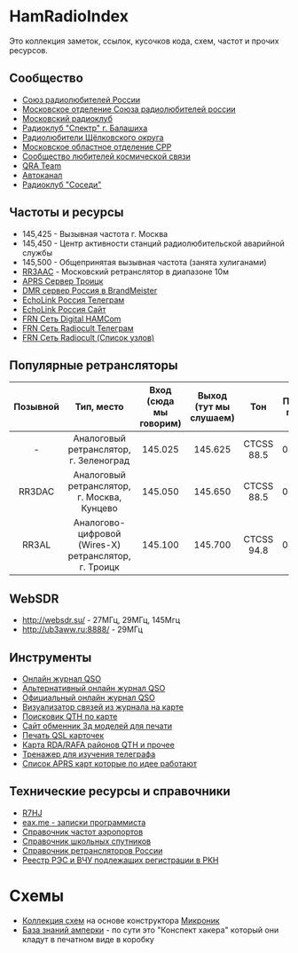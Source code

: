 # HamRadioIndex

Это коллекция заметок, ссылок, кусочков кода, схем, частот и прочих ресурсов.

## Сообщество
- [Союз радиолюбителей России](https://srr.ru/)
- [Московское отделение Союза радиолюбителей россии](https://r3a.su/)
- [Московский радиоклуб](http://cqmrk.ru/)
- [Радиоклуб "Спектр" г. Балашиха](http://r5dc.ru/)
- [Радиолюбители Щёлковского округа](https://vk.com/rk3dyb)
- [Московское областное отделение СРР](https://r3d.srr.ru/)
- [Сообщество любителей космической связи](https://r4uab.ru/)
- [QRA Team](https://5973.ru/)
- [Автоканал](https://t.me/avtokanal_com)
- [Радиоклуб "Соседи"](https://433500.ru/)

## Частоты и ресурсы
- 145,425 - Вызывная частота г. Москва
- 145,450 - Центр активности станций радиолюбительской аварийной службы
- 145,500 - Общепринятая вызывная частота (занята хулиганами)
- [RR3AAC](https://rr3aac.wordpress.com/) - Московский ретранслятор в диапазоне 10м
- [APRS Сервер Троицк](http://t2troitsk.rc3c.ru:14501/)
- [DMR сервер Россия в BrandMeister](https://wiki.brandmeister.network/index.php/Russia)
- [EchoLink Россия Телеграм](t.me/EchoLinkRU)
- [EchoLink Россия Сайт](http://www.echolink.ru)
- [FRN Сеть Digital HAMCom](https://digital.hamcom.ru/)
- [FRN Сеть Radiocult Телеграм](https://t.me/radiocult_su)
- [FRN Сеть Radiocult (Список узлов)](http://radiocult.su/table/)

## Популярные ретрансляторы

| Позывной |                      Тип, место                      | Вход (сюда мы говорим) | Выход (тут мы слушаем) |    Тон     | Последняя проверка |
| :------: | :--------------------------------------------------: | :--------------------: | :--------------------: | :--------: | :----------------: |
|    -     |        Аналоговый ретранслятор, г. Зеленоград        |        145.025         |        145.625         | CTCSS 88.5 |     08.12.2024     |
|  RR3DAC  |     Аналоговый ретранслятор, г. Москва, Кунцево      |        145.050         |        145.650         | CTCSS 88.5 |     08.12.2024     |
|  RR3AL   | Аналогово-цифровой (Wires-X) ретранслятор, г. Троицк |        145.100         |        145.700         | CTCSS 94.8 |     08.12.2024     |
## WebSDR
- http://websdr.su/ - 27МГц, 29МГц, 145Мгц
- http://ub3aww.ru:8888/ - 29МГц

## Инструменты
- [Онлайн журнал QSO](https://hamlog.online)
- [Альтернативный онлайн журнал QSO](https://qso.su)
- [Официальный онлайн журнал QSO](https://logradio.ru/)
- [Визуализатор связей из журнала на карте](http://tools.adventureradio.de/analyzer/)
- [Поисковик QTH по карте](https://k7fry.com/grid/)
- [Сайт обменник 3д моделей для печати](https://www.thingiverse.com/)
- [Печать QSL карточек](https://granprint.ru)
- [Карта RDA/RAFA районов QTH и прочее](https://r1cf.ru/rdaloc/)
- [Тренажер для изучения телеграфа](https://lcwo.net/)
- [Cписок APRS карт которые по идее работают](https://www.aprsdirect.com/)

## Технические ресурсы и справочники
- [R7HJ](http://kavkaz.qrz.ru/)
- [eax.me - записки программиста](https://eax.me/)
- [Справочник частот аэропортов](https://vatrus.info/airport/UUEE)
- [Справочник школьных спутников](https://spacepi.space/)
- [Справочник ретрансляторов России](https://433175.ru)
- [Реестр РЭС и ВЧУ подлежащих регистрации в РКН](https://grfc.ru/grfc/zayav/ets/)

# Схемы
- [Коллекция схем](https://gameforstreet.ru/category/shemy/mikronik/) на основе конструктора [Микроник](https://amperka.ru/product/mikronik)
- [База знаний амперки](http://wiki.amperka.ru/) - по сути это "Конспект хакера" который они кладут в печатном виде в коробку